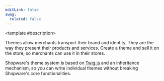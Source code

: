 ```yaml
---
editLink: false
swag:
  related: false
---
```


<script setup>
const landing = {
    title: `Craft beautiful themes that inspire`,
    image: 'https://store.shopware.com/media/image/themes-illustration.png',
};

const ctas = [
    {
        title: 'Create a Theme',
        sub: 'Create your first theme from scratch, install and activate it in your development store.',
        page: '/docs/guides/plugins/themes/create-a-theme.html',
    },
];

const exposed = [
    {
        title: `App Scripts`,
        page: '/docs/guides/plugins/apps/app-scripts/',
        sub: `Leverage App Scripts to customize the checkout or fetch additional data in your Storefront.`,
        image: '/landing/exposed_app.png',
    },
    {
        title: `Custom Templates`,
        page: '/docs/guides/plugins/apps/app-scripts/',
        sub: `Custom templates let you extend or modify the appearance of parts of your storefront.`,
        image: '/landing/exposed_templates.png',
    },
    {
        title: `Admin Extensions`,
        page: '/docs/guides/plugins/apps/starter/starter-admin-extension.html',
        sub: `Build powerful modules for the admin panel using our new Admin Extension API.`,
        image: '/landing/exposed_admin.png',
    },
];
</script>

<SwagLanding
v-bind="landing"
:ctas="ctas"
:exposed="exposed">
    <template #description>
        <p>Themes allow merchants transport their brand and identity. They are the way they present their products and services. Create a theme and sell it on the store, so merchants can use it in their stores.</p>
        <p>Shopware's theme system is based on [Twig.js](#) and an inheritance mechanism, so you can write individual themes without breaking Shopware's core functionalities.</p>
    </template>
</SwagLanding>